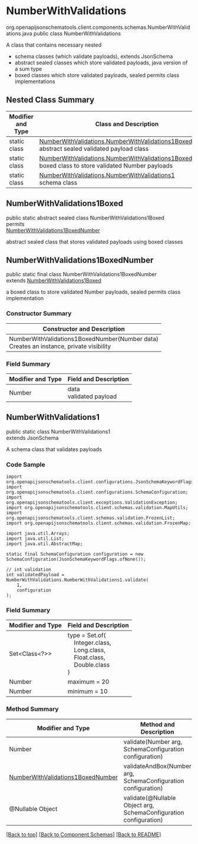 # NumberWithValidations
org.openapijsonschematools.client.components.schemas.NumberWithValidations.java
public class NumberWithValidations<br>

A class that contains necessary nested
- schema classes (which validate payloads), extends JsonSchema
- abstract sealed classes which store validated payloads, java version of a sum type
- boxed classes which store validated payloads, sealed permits class implementations

## Nested Class Summary
| Modifier and Type | Class and Description |
| ----------------- | ---------------------- |
| static class | [NumberWithValidations.NumberWithValidations1Boxed](#numberwithvalidations1boxed)<br> abstract sealed validated payload class |
| static class | [NumberWithValidations.NumberWithValidations1BoxedNumber](#numberwithvalidations1boxednumber)<br> boxed class to store validated Number payloads |
| static class | [NumberWithValidations.NumberWithValidations1](#numberwithvalidations1)<br> schema class |

## NumberWithValidations1Boxed
public static abstract sealed class NumberWithValidations1Boxed<br>
permits<br>
[NumberWithValidations1BoxedNumber](#numberwithvalidations1boxednumber)

abstract sealed class that stores validated payloads using boxed classes

## NumberWithValidations1BoxedNumber
public static final class NumberWithValidations1BoxedNumber<br>
extends [NumberWithValidations1Boxed](#numberwithvalidations1boxed)

a boxed class to store validated Number payloads, sealed permits class implementation

### Constructor Summary
| Constructor and Description |
| --------------------------- |
| NumberWithValidations1BoxedNumber(Number data)<br>Creates an instance, private visibility |

### Field Summary
| Modifier and Type | Field and Description |
| ----------------- | ---------------------- |
| Number | data<br>validated payload |

## NumberWithValidations1
public static class NumberWithValidations1<br>
extends JsonSchema

A schema class that validates payloads

### Code Sample
```
import org.openapijsonschematools.client.configurations.JsonSchemaKeywordFlags;
import org.openapijsonschematools.client.configurations.SchemaConfiguration;
import org.openapijsonschematools.client.exceptions.ValidationException;
import org.openapijsonschematools.client.schemas.validation.MapUtils;
import org.openapijsonschematools.client.schemas.validation.FrozenList;
import org.openapijsonschematools.client.schemas.validation.FrozenMap;

import java.util.Arrays;
import java.util.List;
import java.util.AbstractMap;

static final SchemaConfiguration configuration = new SchemaConfiguration(JsonSchemaKeywordFlags.ofNone());

// int validation
int validatedPayload = NumberWithValidations.NumberWithValidations1.validate(
    1,
    configuration
);
```

### Field Summary
| Modifier and Type | Field and Description |
| ----------------- | ---------------------- |
| Set<Class<?>> | type = Set.of(<br/>&nbsp;&nbsp;&nbsp;&nbsp;Integer.class,<br/>&nbsp;&nbsp;&nbsp;&nbsp;Long.class,<br/>&nbsp;&nbsp;&nbsp;&nbsp;Float.class,<br/>&nbsp;&nbsp;&nbsp;&nbsp;Double.class<br/>)<br/> |
| Number | maximum = 20 |
| Number | minimum = 10 |

### Method Summary
| Modifier and Type | Method and Description |
| ----------------- | ---------------------- |
| Number | validate(Number arg, SchemaConfiguration configuration) |
| [NumberWithValidations1BoxedNumber](#numberwithvalidations1boxednumber) | validateAndBox(Number arg, SchemaConfiguration configuration) |
| @Nullable Object | validate(@Nullable Object arg, SchemaConfiguration configuration) |
[[Back to top]](#top) [[Back to Component Schemas]](../../../README.md#Component-Schemas) [[Back to README]](../../../README.md)

